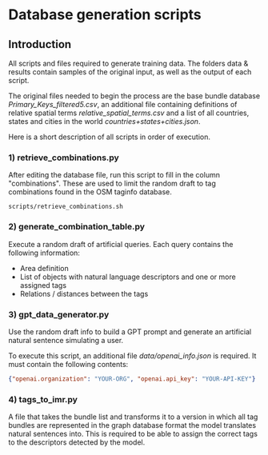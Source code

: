 # Database generation scripts
## Introduction

All scripts and files required to generate training data. The folders 
data & results contain samples of the original input, as well as the 
output of each script.

The original files needed to begin the process are the base bundle 
database *Primary_Keys_filtered5.csv*, an additional file 
containing definitions of relative spatial terms 
*relative_spatial_terms.csv* and a list of all countries, states and 
cities in the world *countries+states+cities.json*.

Here is a short description of all scripts in order of execution.

### 1) retrieve_combinations.py

After editing the database file, run this script to fill in the column 
"combinations". These are used to limit the random draft to tag 
combinations found in the OSM taginfo database.

```shell
scripts/retrieve_combinations.sh
```

### 2) generate_combination_table.py

Execute a random draft of artificial queries. Each query contains the
following information:
- Area definition
- List of objects with natural language descriptors and one or more assigned tags
- Relations / distances between the tags

### 3) gpt_data_generator.py

Use the random draft info to build a GPT prompt and generate an artificial
natural sentence simulating a user.

To execute this script, an additional file *data/openai_info.json* is required. It must contain the following contents:
```json
{"openai.organization": "YOUR-ORG", "openai.api_key": "YOUR-API-KEY"}
```

### 4) tags_to_imr.py

A file that takes the bundle list and transforms it to a version in 
which all tag bundles are represented in the graph database format 
the model translates natural sentences into. This is required to be able
to assign the correct tags to the descriptors detected by the model.
